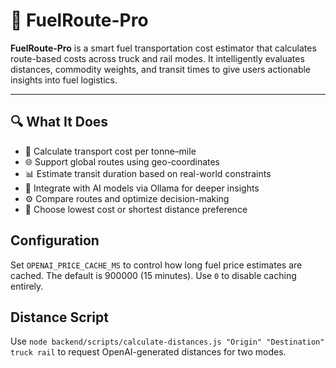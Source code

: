 # 🚛 FuelRoute-Pro

**FuelRoute-Pro** is a smart fuel transportation cost estimator that calculates route-based costs across truck and rail modes. It intelligently evaluates distances, commodity weights, and transit times to give users actionable insights into fuel logistics.

---

## 🔍 What It Does

- 🚚 Calculate transport cost per tonne–mile
- 🌐 Support global routes using geo-coordinates
- 📊 Estimate transit duration based on real-world constraints
- 🤖 Integrate with AI models via Ollama for deeper insights
- ⚙️ Compare routes and optimize decision-making
- 🎯 Choose lowest cost or shortest distance preference

## Configuration

Set `OPENAI_PRICE_CACHE_MS` to control how long fuel price estimates are cached.
The default is 900000 (15 minutes). Use `0` to disable caching entirely.

## Distance Script

Use `node backend/scripts/calculate-distances.js "Origin" "Destination" truck rail` to request OpenAI-generated distances for two modes.
